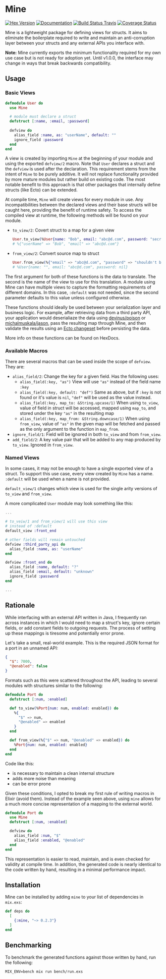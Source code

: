 # Mine

[![Hex Version](https://img.shields.io/hexpm/v/mine.svg)](https://hex.pm/packages/mine) 
[![Documentation](https://img.shields.io/badge/docs-hexpm-blue.svg)](https://hexdocs.pm/mine/) 
[![Build Status Travis](https://travis-ci.com/sgilson/mine.svg?branch=master)](https://travis-ci.com/sgilson/mine) 
[![Coverage Status](https://coveralls.io/repos/github/sgilson/mine/badge.svg?branch=master)](https://coveralls.io/github/sgilson/mine?branch=master)

Mine is a lightweight package for defining views for structs. It
aims to eliminate the boilerplate required to write and maintain an 
anti-corruption layer between your structs and any external APIs you
interface with.

**Note:** Mine currently exports the minimum functionality required for my own use case 
but is not ready for adoption yet. Until v1.0.0, the interface may change in ways that break 
backwards compatibility.

## Usage

### Basic Views

```elixir
defmodule User do
  use Mine

  # module must declare a struct
  defstruct [:name, :email, :password]
  
  defview do
    alias_field :name, as: "userName", default: ""
    ignore_field :password
  end
end
```

A view is created by importing `Mine` at the beginning of your module and using
the exported `defview/2` macro. Note that `User` declares a struct and the `defview`
is used after the declaration. This requirement stems from the intent of `Mine`
to be purely additive. It will not replace functionality provided by more mature
modules but rather build on existing code. The most notable benefit to this approach
is that other packages that internally define structs (like Ecto) can be extended.

At compile time, `Mine` will create views for every module in use. Any
incompatibilities between the declared views and their base structs will be caught here,
providing the benefit of runtime safety. To access the compiled view at runtime,
the following methods will be found on your module.

- `to_view/2`: Covert struct to a map for a given view
   ```elixir
   User.to_view(%User{name: "Bob", email: "abc@d.com", password: "secret"}, :default)
   # %{"userName" => "Bob", "email" => "abc@d.com"}
   ```
- `from_view/2`: Convert source map to struct
  ```elixir
  User.from_view(%{"email" => "abc@d.com", "password" => "shouldn't be here"}, :default)
  # %User{name: "", email: "abc@d.com", password: nil}
  ```

The first argument for both of these functions is the data to translate. The second is the name of the view to use 
for this translation. A module using Mine can have multiple views to capture the formatting requirements of 
different domains. In this case, `:default` was not needed, since the second parameter defaults to this value 
unless configured otherwise.

These functions should ideally be used between your serialization layer and business logic. For example,
after retrieving data from a third party API, your application would deserialiaze the data using 
[devinus/poison](https://github.com/devinus/poison) or [michalmuskala/jason](https://github.com/michalmuskala/jason),
pass the resulting map through Mine, and then validate the results using an 
[Ecto changeset](https://hexdocs.pm/ecto/Ecto.Changeset.html#content) before persisting the data.

More info on these functions can be found on HexDocs.

### Available Macros

There are several macros that can be used inside the scope of `defview`. They are:

- `alias_field/2`: Change the key for a given field. Has the following uses:
     - `alias_field(:key, "as")` View will use `"as"` instead of the field name `:key`
     - `alias_field(:key, default: "def")` Same as above, but if `:key` is
     not found or it's value is `nil`, `"def"` will be used as the value instead.
     - `alias_field(:key, map_to: &String.upcase/1)` When using `to_view`,
     value of field in struct will be accessed, mapped using `map_to`, and stored 
     under the key `"as"` in the resulting map
     - `alias_field(:key, map_from: &String.downcase/1)` When using 
     `from_view`, value of `"as"` in the given map will be fetched and passed
     as the only argument to the function in `map_from`.
- `ignore_field/1`: Field will be ignored in both `to_view` and from `from_view`.
- `add_field/2`: A key value pair that will be added to any map produced by `to_view`.
Ignored in `from_view`.

### Named Views

In some cases, it may not be enough to have a single exported view of a struct.
To support this use case, every view created by `Mine` has a name. `:default` will
be used when a name is not provided.

`default_view/1` changes which view is used for the single arity versions of 
`to_view` and `from_view`.

A more complicated `User` module may look something like this:

```elixir
...

# to_veiw/1 and from_view/1 will use this view
# instead of :default
default_view :front_end

# other fields will remain untouched
defview :third_party_api do
  alias_field :name, as: "userName"
end

defview :front_end do
  alias_field :name, default: "?"
  alias_field :email, default: "unknown"
  ignore_field :password
end

...
```

## Rationale

While interfacing with an external API written in Java, I frequently ran across 
instances in which I would need to map a struct's key, ignore certain fields, 
or add constant fields to outgoing requests. The process of setting up these mappings
is tiresome and potentially error prone.

Let's take a small, real-world example. This is the required JSON format
for a port in an unnamed API:

```json
{
  "$": 7000,
  "@enabled": false
}
```
Formats such as this were scattered throughout the API, leading to several
modules with structures similar to the following:

```elixir
defmodule Port do
  defstruct [:num, :enabled]

  def to_view(%Port{num: num, enabled: enabled}) do
    %{
      "$" => num,
      "@enabled" => enabled
    }
  end

  def from_view(%{"$" => num, "@enabled" => enabled}) do
    %Port{num: num, enabled: enabled}
  end
end
```

Code like this:

- is necessary to maintain a clean internal structure
- adds more noise than meaning
- can be error prone

Given these conditions, I opted to break my first rule of writing macros in Elixir
(avoid them). Instead of the example seen above, using `mine` allows for a much more
concise representation of a mapping to the external world.

```elixir
defmodule Port do
  use Mine
  defstruct [:num, :enabled]

  defview do
    alias_field :num, "$"
    alias_field :enabled, "@enabled"
  end
end
```

This representation is easier to read, maintain, and is even checked for validity 
at compile time. In addition, the generated code is nearly identical to the 
code written by hand, resulting in a minimal performance impact.

## Installation

Mine can be installed by adding `mine` to your list of dependencies in `mix.exs`:

```elixir
def deps do
  [
    {:mine, "~> 0.2.3"}
  ]
end
```

## Benchmarking

To benchmark the generated functions against those written by hand, run the 
following:

```shell script
MIX_ENV=bench mix run bench/run.exs
```
